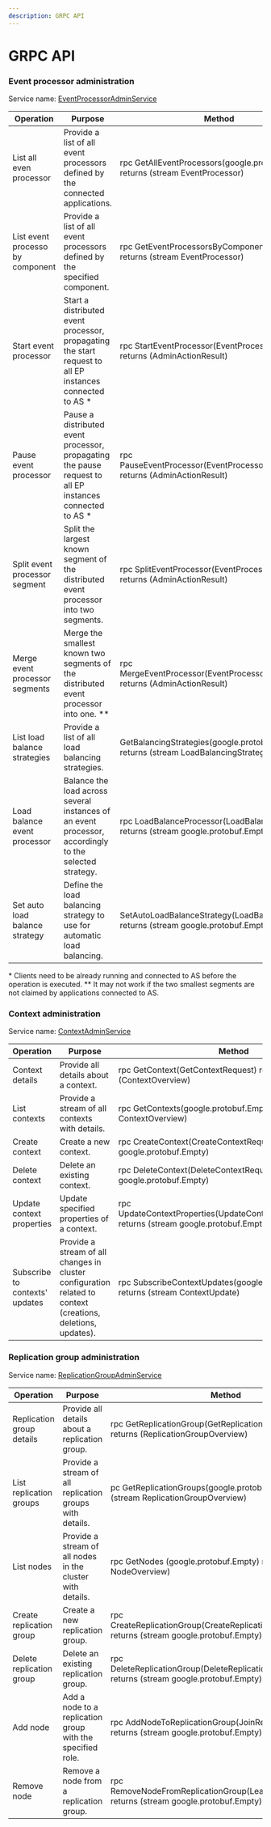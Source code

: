 ```yaml
---
description: GRPC API
---
```


# GRPC API

### Event processor administration

Service name: [EventProcessorAdminService](https://github.com/AxonIQ/axon-server-api/blob/master/src/main/proto/admin.proto)

| Operation                        | Purpose                                                                                                   | Method                                                                                |
| -------------------------------- | --------------------------------------------------------------------------------------------------------- | ------------------------------------------------------------------------------------- |
| List all even processor          | Provide a list of all event processors defined by the connected applications.                             | rpc GetAllEventProcessors(google.protobuf.Empty) returns (stream EventProcessor)      |
| List event processo by component | Provide a list of all event processors defined by the specified component.                                | rpc GetEventProcessorsByComponent(Component) returns (stream EventProcessor)          |
| Start event processor            | Start a distributed event processor, propagating the start request to all EP instances connected to AS \* | rpc StartEventProcessor(EventProcessorIdentifier) returns (AdminActionResult)         |
| Pause event processor            | Pause a distributed event processor, propagating the pause request to all EP instances connected to AS \* | rpc PauseEventProcessor(EventProcessorIdentifier) returns (AdminActionResult)         |
| Split event processor segment    | Split the largest known segment of the distributed event processor into two segments.                     | rpc SplitEventProcessor(EventProcessorIdentifier) returns (AdminActionResult)         |
| Merge event processor segments   | Merge the smallest known two segments of the distributed event processor into one. \*\*                   | rpc MergeEventProcessor(EventProcessorIdentifier) returns (AdminActionResult)         |
| List load balance strategies     | Provide a list of all load balancing strategies.                                                          | GetBalancingStrategies(google.protobuf.Empty) returns (stream LoadBalancingStrategy)  |
| Load balance event processor     | Balance the load across several instances of an event processor, accordingly to the selected strategy.    | rpc LoadBalanceProcessor(LoadBalanceRequest) returns (stream google.protobuf.Empty)   |
| Set auto load balance strategy   | Define the load balancing strategy to use for automatic load balancing.                                   | SetAutoLoadBalanceStrategy(LoadBalanceRequest) returns (stream google.protobuf.Empty) |

\* Clients need to be already running and connected to AS before the operation is executed. \*\* It may not work if the two smallest segments are not claimed by applications connected to AS.

### Context administration

Service name: [ContextAdminService](https://github.com/AxonIQ/axon-server-api/blob/master/src/main/proto/admin.proto)

| Operation                      | Purpose                                                                                                      | Method                                                                                             |
| ------------------------------ | ------------------------------------------------------------------------------------------------------------ | -------------------------------------------------------------------------------------------------- |
| Context details                | Provide all details about a context.                                                                         | rpc GetContext(GetContextRequest) returns (ContextOverview)                                        |
| List contexts                  | Provide a stream of all contexts with details.                                                               | rpc GetContexts(google.protobuf.Empty) returns (stream ContextOverview)                            |
| Create context                 | Create a new context.                                                                                        | rpc CreateContext(CreateContextRequest) returns (stream google.protobuf.Empty)                     |
| Delete context                 | Delete an existing context.                                                                                  | rpc DeleteContext(DeleteContextRequest) returns (stream google.protobuf.Empty)                     |
| Update context properties      | Update specified properties of a context.                                                                    | rpc UpdateContextProperties(UpdateContextPropertiesRequest) returns (stream google.protobuf.Empty) |
| Subscribe to contexts' updates | Provide a stream of all changes in cluster configuration related to context (creations, deletions, updates). | rpc SubscribeContextUpdates(google.protobuf.Empty) returns (stream ContextUpdate)                  |

### Replication group administration

Service name: [ReplicationGroupAdminService](https://github.com/AxonIQ/axon-server-api/blob/master/src/main/proto/admin.proto)

| Operation                 | Purpose                                                    | Method                                                                                           |
| ------------------------- | ---------------------------------------------------------- | ------------------------------------------------------------------------------------------------ |
| Replication group details | Provide all details about a replication group.             | rpc GetReplicationGroup(GetReplicationGroupRequest) returns (ReplicationGroupOverview)           |
| List replication groups   | Provide a stream of all replication groups with details.   | pc GetReplicationGroups(google.protobuf.Empty) returns (stream ReplicationGroupOverview)         |
| List nodes                | Provide a stream of all nodes in the cluster with details. | rpc GetNodes (google.protobuf.Empty) returns (stream NodeOverview)                               |
| Create replication group  | Create a new replication group.                            | rpc CreateReplicationGroup(CreateReplicationGroupRequest) returns (stream google.protobuf.Empty) |
| Delete replication group  | Delete an existing replication group.                      | rpc DeleteReplicationGroup(DeleteReplicationGroupRequest) returns (stream google.protobuf.Empty) |
| Add node                  | Add a node to a replication group with the specified role. | rpc AddNodeToReplicationGroup(JoinReplicationGroup) returns (stream google.protobuf.Empty)       |
| Remove node               | Remove a node from a replication group.                    | rpc RemoveNodeFromReplicationGroup(LeaveReplicationGroup) returns (stream google.protobuf.Empty) |

